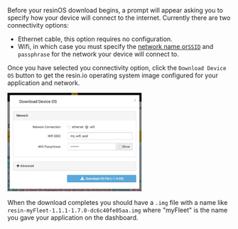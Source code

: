 Before your resinOS download begins, a prompt will appear asking you to specify how your device will connect to the internet. Currently there are two connectivity options:
 * Ethernet cable, this option requires no configuration.
 * Wifi, in which case you must specify the [network name or`SSID`][ssid-link] and `passphrase` for the network your device will connect to.

Once you have selected you connectivity option, click the `Download Device OS` button to get the resin.io operating system image configured for your application and network.

<img src="/img/common/network/network_selection_wifi_cropped.png" width="60%">

When the download completes you should have a `.img` file with a name like `resin-myFleet-1.1.1-1.7.0-dc6c40fe05aa.img` where "myFleet" is the name you gave your application on the dashboard.

[ssid-link]:https://en.wikipedia.org/wiki/Service_set_(802.11_network)#Service_set_identification_.28SSID.29

